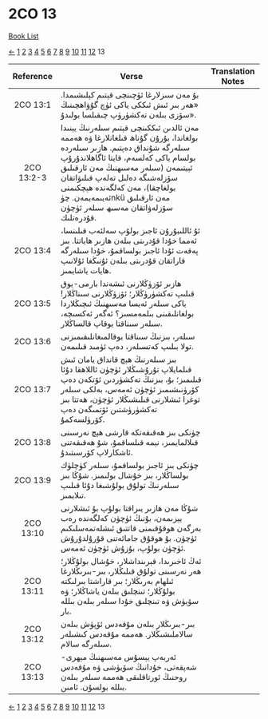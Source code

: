 # 2CO 13
[Book List](../README.md)

[<-](./chapter_12.md) [1](./chapter_1.md) [2](./chapter_2.md) [3](./chapter_3.md) [4](./chapter_4.md) [5](./chapter_5.md) [6](./chapter_6.md) [7](./chapter_7.md) [8](./chapter_8.md) [9](./chapter_9.md) [10](./chapter_10.md) [11](./chapter_11.md) [12](./chapter_12.md) 13 

| Reference | Verse | Translation Notes |
|:---------:|-------|-------------------|
|2CO 13:1|بۇ مەن سىزلارغا ئۈچىنچى قېتىم كېلىشىمدا. «ھەر بىر ئىش ئىككى ياكى ئۈچ گۇۋاھچىنىڭ سۆزى بىلەن تەكشۈرۈپ چىقىلسا بولىدۇ».||
|2CO 13:2-3|مەن ئالدىن ئىككىنچى قېتىم سىلەرنىڭ يېنىدا بولغاندا، بۇرۇن گۇناھ قىلغانلارغا ۋە ھەممە سىلەرگە شۇنداق دەپتىم. ھازىر سىلەردە بولسام ياكى كەلسەم، قايتا ئاگاھلاندۇرۇپ ئېيتىمەن (سىلەر مەسىھنىڭ مەن ئارقىلىق سۆزلەشىگە دەلىل تەلەپ قىلىۋاتقان بولغاچقا)، مەن كەلگەندە ھېچكىمنى ئەيىمەيمەن. چۈnkü مەن ئارقىلىق سۆزلەۋاتقان مەسىھ سىلەر ئۈچۈن قۇدرەتلىك.||
|2CO 13:4|ئۇ ئاللىبۇرۇن ئاجىز بولۇپ سەلئەب قىلىنسا، ئەمما خۇدا قۇدرىتى بىلەن ھازىر ھاياتتا. بىز پەقەت ئۇدا ئاجىز بولساقمۇ، خۇدا سىلەرگە قاراتقان قۇدرىتى بىلەن ئۇنىڭغا ئۇلانىپ ھايات ياشايمىز.||
|2CO 13:5|ھازىر ئۆزۈڭلارنى ئىشەندا بارمى-يوق قىلىپ تەكشۈرۈڭلار؛ ئۆزۈڭلارنى سىناڭلار! ياكى سىلەر ئەيسا مەسىھنىڭ ئىچىڭلاردا بولغانلىقىنى بىلمەمسىز؟ ئەگەر ئەكسىچە، سىلەر سىناقتا يوقاپ قالساڭلار.||
|2CO 13:6|سىلەر، بىزنىڭ سىناقتا يوقالمىغانلىقىمىزنى تولا بىلىپ كەتسىلەر، دەپ ئۈمىد قىلىمەن.||
|2CO 13:7|بىز سىلەرنىڭ ھېچ قانداق يامان ئىش قىلمايلاپ تۇرۇشىڭلار ئۈچۈن ئاللاھقا دۇئا قىلىمىز؛ بۇ، بىزنىڭ تەكشۈردىن ئۆتكەن دەپ كۆرۈنىشىمىز ئۈچۈن ئەمەس، بەلكى سىلەر توغرا ئىشلارنى قىلىشىڭلار ئۈچۈن، ھەتتا بىز تەكشۈرۈشتىن ئۆتمىگەن دەپ كۆرۈلسەكمۇ.||
|2CO 13:8|چۈنكى بىز ھەقىقەتكە قارشى ھېچ نەرسىنى قىلالمايمىز، نېمە قىلساقمۇ، شۇ ھەقىقەتنى ئاشكارلاپ كۆرسىتىدۇ.||
|2CO 13:9|چۈنكى بىز ئاجىز بولساقمۇ، سىلەر كۈچلۈك بولساڭلار، بىز خۇشال بولىمىز. شۇڭا بىز سىلەرنىڭ تولۇق بولۇشىغا دۇئا قىلىپ تىلایمىز.||
|2CO 13:10|شۇڭا مەن ھازىر يىراقتا بولۇپ بۇ ئىشلارنى يېزىمەن، بۇنىڭ ئۈچۈن كەلگەندە رەب بەرگەن ھوقۇقىمنى قاتتىق ئىشلەتمەسلىكىم ئۈچۈن. بۇ ھوقۇق جامائەتنى قۇرۇلدۇرۇش ئۈچۈن بولۇپ، بۇزۇش ئۈچۈن ئەمەس.||
|2CO 13:11|ئەڭ ئاخىرىدا، قېرىنداشلار، خۇشال بولۇڭلار؛ ھەر نەرسىنى تولۇق قىلىڭلار، بىر-بىرىڭلارغا ئىلھام بەرىڭلار؛ بىر قاراشتا بىرلىكتە بولۇڭلار؛ تىنچلىق بىلەن ياشاڭلار؛ ۋە سۆيۈش ۋە تىنچلىق خۇدا سىلەر بىلەن بىللە بار.||
|2CO 13:12|بىر-بىرىڭلار بىلەن مۇقەدس ئۆپۈش بىلەن سالاملىشىڭلار. ھەممە مۇقەدس كىشىلەر سىلەرگە سالام.||
|2CO 13:13|ئەربەپ يېسۇس مەسىھنىڭ مېھرى-شەپقەتى، خۇدانىڭ سۆيۈشى ۋە مۇقەدس روحنىڭ ئورتاقلىقى ھەممە سىلەر بىلەن بىللە بولسۇن. ئامىن.||


[<-](./chapter_12.md) [1](./chapter_1.md) [2](./chapter_2.md) [3](./chapter_3.md) [4](./chapter_4.md) [5](./chapter_5.md) [6](./chapter_6.md) [7](./chapter_7.md) [8](./chapter_8.md) [9](./chapter_9.md) [10](./chapter_10.md) [11](./chapter_11.md) [12](./chapter_12.md) 13 